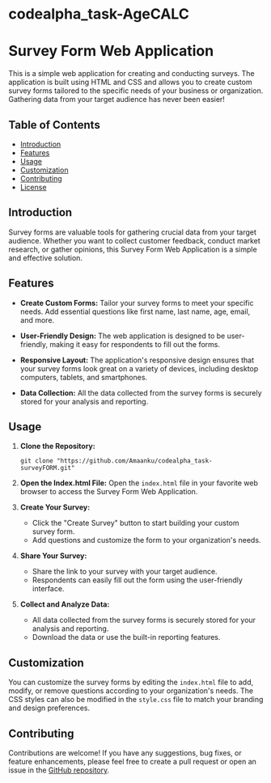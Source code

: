 # codealpha_task-AgeCALC
# Survey Form Web Application

This is a simple web application for creating and conducting surveys. The application is built using HTML and CSS and allows you to create custom survey forms tailored to the specific needs of your business or organization. Gathering data from your target audience has never been easier!

## Table of Contents
- [Introduction](#introduction)
- [Features](#features)
- [Usage](#usage)
- [Customization](#customization)
- [Contributing](#contributing)
- [License](#license)

## Introduction
Survey forms are valuable tools for gathering crucial data from your target audience. Whether you want to collect customer feedback, conduct market research, or gather opinions, this Survey Form Web Application is a simple and effective solution.

## Features
- **Create Custom Forms:** Tailor your survey forms to meet your specific needs. Add essential questions like first name, last name, age, email, and more.

- **User-Friendly Design:** The web application is designed to be user-friendly, making it easy for respondents to fill out the forms.

- **Responsive Layout:** The application's responsive design ensures that your survey forms look great on a variety of devices, including desktop computers, tablets, and smartphones.

- **Data Collection:** All the data collected from the survey forms is securely stored for your analysis and reporting.

## Usage
1. **Clone the Repository:**
   ```
   git clone "https://github.com/Amaanku/codealpha_task-surveyFORM.git"
   ```

2. **Open the Index.html File:**
   Open the `index.html` file in your favorite web browser to access the Survey Form Web Application.

3. **Create Your Survey:**
   - Click the "Create Survey" button to start building your custom survey form.
   - Add questions and customize the form to your organization's needs.

4. **Share Your Survey:**
   - Share the link to your survey with your target audience.
   - Respondents can easily fill out the form using the user-friendly interface.

5. **Collect and Analyze Data:**
   - All data collected from the survey forms is securely stored for your analysis and reporting.
   - Download the data or use the built-in reporting features.

## Customization
You can customize the survey forms by editing the `index.html` file to add, modify, or remove questions according to your organization's needs. The CSS styles can also be modified in the `style.css` file to match your branding and design preferences.

## Contributing
Contributions are welcome! If you have any suggestions, bug fixes, or feature enhancements, please feel free to create a pull request or open an issue in the [GitHub repository](https://github.com/yourusername/survey-form-web-app).

